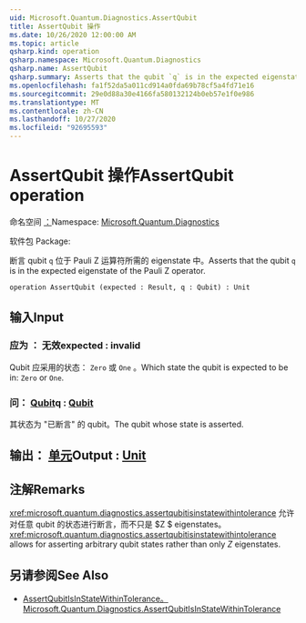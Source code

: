 ```yaml
---
uid: Microsoft.Quantum.Diagnostics.AssertQubit
title: AssertQubit 操作
ms.date: 10/26/2020 12:00:00 AM
ms.topic: article
qsharp.kind: operation
qsharp.namespace: Microsoft.Quantum.Diagnostics
qsharp.name: AssertQubit
qsharp.summary: Asserts that the qubit `q` is in the expected eigenstate of the Pauli Z operator.
ms.openlocfilehash: fa1f52da5a011cd914a0fda69b78cf5a4fd71e16
ms.sourcegitcommit: 29e0d88a30e4166fa580132124b0eb57e1f0e986
ms.translationtype: MT
ms.contentlocale: zh-CN
ms.lasthandoff: 10/27/2020
ms.locfileid: "92695593"
---
```

# <a name="assertqubit-operation"></a><span data-ttu-id="e00d8-102">AssertQubit 操作</span><span class="sxs-lookup"><span data-stu-id="e00d8-102">AssertQubit operation</span></span>

<span data-ttu-id="e00d8-103">命名空间 [：](xref:Microsoft.Quantum.Diagnostics)</span><span class="sxs-lookup"><span data-stu-id="e00d8-103">Namespace: [Microsoft.Quantum.Diagnostics](xref:Microsoft.Quantum.Diagnostics)</span></span>

<span data-ttu-id="e00d8-104">软件包 [](https://nuget.org/packages/)</span><span class="sxs-lookup"><span data-stu-id="e00d8-104">Package: [](https://nuget.org/packages/)</span></span>


<span data-ttu-id="e00d8-105">断言 qubit `q` 位于 Pauli Z 运算符所需的 eigenstate 中。</span><span class="sxs-lookup"><span data-stu-id="e00d8-105">Asserts that the qubit `q` is in the expected eigenstate of the Pauli Z operator.</span></span>

```qsharp
operation AssertQubit (expected : Result, q : Qubit) : Unit
```


## <a name="input"></a><span data-ttu-id="e00d8-106">输入</span><span class="sxs-lookup"><span data-stu-id="e00d8-106">Input</span></span>

### <a name="expected--__invalidresult__"></a><span data-ttu-id="e00d8-107">应为 __： <Result> 无效__</span><span class="sxs-lookup"><span data-stu-id="e00d8-107">expected : __invalid<Result>__</span></span>

<span data-ttu-id="e00d8-108">Qubit 应采用的状态： `Zero` 或 `One` 。</span><span class="sxs-lookup"><span data-stu-id="e00d8-108">Which state the qubit is expected to be in: `Zero` or `One`.</span></span>


### <a name="q--qubit"></a><span data-ttu-id="e00d8-109">问： [Qubit](xref:microsoft.quantum.lang-ref.qubit)</span><span class="sxs-lookup"><span data-stu-id="e00d8-109">q : [Qubit](xref:microsoft.quantum.lang-ref.qubit)</span></span>

<span data-ttu-id="e00d8-110">其状态为 "已断言" 的 qubit。</span><span class="sxs-lookup"><span data-stu-id="e00d8-110">The qubit whose state is asserted.</span></span>



## <a name="output--unit"></a><span data-ttu-id="e00d8-111">输出： [单元](xref:microsoft.quantum.lang-ref.unit)</span><span class="sxs-lookup"><span data-stu-id="e00d8-111">Output : [Unit](xref:microsoft.quantum.lang-ref.unit)</span></span>



## <a name="remarks"></a><span data-ttu-id="e00d8-112">注解</span><span class="sxs-lookup"><span data-stu-id="e00d8-112">Remarks</span></span>

<span data-ttu-id="e00d8-113"><xref:microsoft.quantum.diagnostics.assertqubitisinstatewithintolerance> 允许对任意 qubit 的状态进行断言，而不只是 $Z $ eigenstates。</span><span class="sxs-lookup"><span data-stu-id="e00d8-113"><xref:microsoft.quantum.diagnostics.assertqubitisinstatewithintolerance> allows for asserting arbitrary qubit states rather than only $Z$ eigenstates.</span></span>

## <a name="see-also"></a><span data-ttu-id="e00d8-114">另请参阅</span><span class="sxs-lookup"><span data-stu-id="e00d8-114">See Also</span></span>

- [<span data-ttu-id="e00d8-115">AssertQubitIsInStateWithinTolerance。</span><span class="sxs-lookup"><span data-stu-id="e00d8-115">Microsoft.Quantum.Diagnostics.AssertQubitIsInStateWithinTolerance</span></span>](xref:Microsoft.Quantum.Diagnostics.AssertQubitIsInStateWithinTolerance)